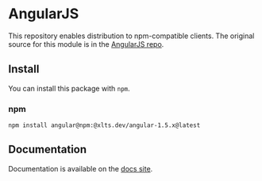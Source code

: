 # AngularJS

This repository enables distribution to npm-compatible clients. The original source for this module
is in the [AngularJS repo](https://github.com/angular/angular.js).

## Install

You can install this package with `npm`.

### npm

```shell
npm install angular@npm:@xlts.dev/angular-1.5.x@latest
```

## Documentation

Documentation is available on the [docs site](http://docs.angularjs.xlts.dev/).
